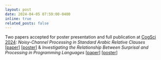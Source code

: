 ```yaml
---
layout: post
date: 2024-04-05 07:59:00-0400
inline: true
related_posts: false
---
```


Two papers accepted for poster presentation and full publication at [CogSci 2024](https://cognitivesciencesociety.org/cogsci-2024/): *Noisy-Channel Processing in Standard Arabic Relative Clauses* \[[paper](https://escholarship.org/uc/item/6vj2f252)\] \[[poster](https://nicoledodd.github.io/assets/pdf/asp-cogsci-poster-2024.pdf)\] \& *Investigating the Relationship Between Surprisal and Processing in Programming Languages* \[[paper](https://escholarship.org/uc/item/72k728wq)\] \[[poster](https://nicoledodd.github.io/assets/pdf/cp-cogsci-poster-2024.pdf)\]